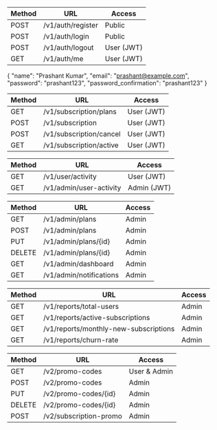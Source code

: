 | Method | URL               | Access     |
| ------ | ----------------- | ---------- |
| POST   | /v1/auth/register | Public     |
| POST   | /v1/auth/login    | Public     |
| POST   | /v1/auth/logout   | User (JWT) |
| GET    | /v1/auth/me       | User (JWT) |

{
  "name": "Prashant Kumar",
  "email": "prashant@example.com",
  "password": "prashant123",
  "password_confirmation": "prashant123"
}



| Method | URL                     | Access     |
| ------ | ----------------------- | ---------- |
| GET    | /v1/subscription/plans  | User (JWT) |
| POST   | /v1/subscription        | User (JWT) |
| POST   | /v1/subscription/cancel | User (JWT) |
| GET    | /v1/subscription/active | User (JWT) |


| Method | URL                     | Access      |
| ------ | ----------------------- | ----------- |
| GET    | /v1/user/activity       | User (JWT)  |
| GET    | /v1/admin/user-activity | Admin (JWT) |


| Method | URL                     | Access |
| ------ | ----------------------- | ------ |
| GET    | /v1/admin/plans         | Admin  |
| POST   | /v1/admin/plans         | Admin  |
| PUT    | /v1/admin/plans/{id}    | Admin  |
| DELETE | /v1/admin/plans/{id}    | Admin  |
| GET    | /v1/admin/dashboard     | Admin  |
| GET    | /v1/admin/notifications | Admin  |


| Method | URL                                   | Access |
| ------ | ------------------------------------- | ------ |
| GET    | /v1/reports/total-users               | Admin  |
| GET    | /v1/reports/active-subscriptions      | Admin  |
| GET    | /v1/reports/monthly-new-subscriptions | Admin  |
| GET    | /v1/reports/churn-rate                | Admin  |


| Method | URL                    | Access       |
| ------ | ---------------------- | ------------ |
| GET    | /v2/promo-codes        | User & Admin |
| POST   | /v2/promo-codes        | Admin        |
| PUT    | /v2/promo-codes/{id}   | Admin        |
| DELETE | /v2/promo-codes/{id}   | Admin        |
| POST   | /v2/subscription-promo | Admin        |
